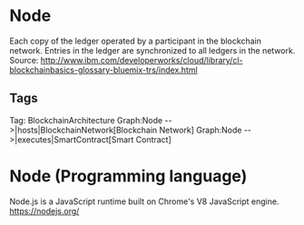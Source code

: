 # Node

Each copy of the ledger operated by a participant in the blockchain network.
Entries in the ledger are synchronized to all ledgers in the network.
Source: http://www.ibm.com/developerworks/cloud/library/cl-blockchainbasics-glossary-bluemix-trs/index.html

## Tags

Tag: BlockchainArchitecture
Graph:Node -->|hosts|BlockchainNetwork[Blockchain Network]
Graph:Node -->|executes|SmartContract[Smart Contract]

# Node (Programming language)

Node.js is a JavaScript runtime built on Chrome's V8 JavaScript engine. https://nodejs.org/
